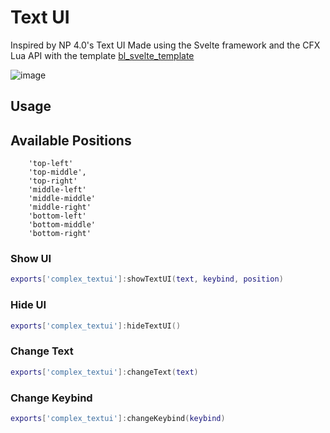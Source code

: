 # Text UI

Inspired by NP 4.0's Text UI
Made using the Svelte framework and the CFX Lua API with the template [bl_svelte_template](https://github.com/Byte-Labs-Project/bl_svelte_template)

![image](https://github.com/user-attachments/assets/f28c83bc-fc96-4f2b-9521-c900d7e905ea)

## Usage

## Available Positions
```
    'top-left'
    'top-middle',
    'top-right'
    'middle-left'
    'middle-middle'
    'middle-right'
    'bottom-left'
    'bottom-middle'
    'bottom-right'
```

### Show UI

```lua
exports['complex_textui']:showTextUI(text, keybind, position)
```

### Hide UI

```lua
exports['complex_textui']:hideTextUI()
```

### Change Text

```lua
exports['complex_textui']:changeText(text)
```

### Change Keybind

```lua
exports['complex_textui']:changeKeybind(keybind)
```
